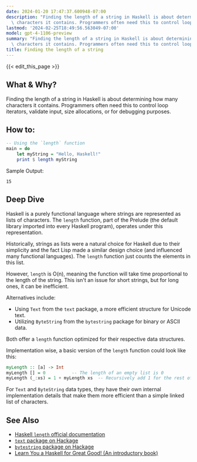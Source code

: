 ```yaml
---
date: 2024-01-20 17:47:37.600948-07:00
description: "Finding the length of a string in Haskell is about determining how many\
  \ characters it contains. Programmers often need this to control loop iterators,\u2026"
lastmod: '2024-02-25T18:49:56.563049-07:00'
model: gpt-4-1106-preview
summary: "Finding the length of a string in Haskell is about determining how many\
  \ characters it contains. Programmers often need this to control loop iterators,\u2026"
title: Finding the length of a string
---
```


{{< edit_this_page >}}

## What & Why?

Finding the length of a string in Haskell is about determining how many characters it contains. Programmers often need this to control loop iterators, validate input, size allocations, or for debugging purposes.

## How to:

```Haskell
-- Using the `length` function
main = do
    let myString = "Hello, Haskell!"
    print $ length myString
```

Sample Output:
```
15
```

## Deep Dive

Haskell is a purely functional language where strings are represented as lists of characters. The `length` function, part of the Prelude (the default library imported into every Haskell program), operates under this representation.

Historically, strings as lists were a natural choice for Haskell due to their simplicity and the fact Lisp made a similar design choice (and influenced many functional languages). The `length` function just counts the elements in this list.

However, `length` is O(n), meaning the function will take time proportional to the length of the string. This isn't an issue for short strings, but for long ones, it can be inefficient.

Alternatives include:
- Using `Text` from the `text` package, a more efficient structure for Unicode text.
- Utilizing `ByteString` from the `bytestring` package for binary or ASCII data.

Both offer a `length` function optimized for their respective data structures.

Implementation wise, a basic version of the `length` function could look like this:

```Haskell
myLength :: [a] -> Int
myLength [] = 0          -- The length of an empty list is 0
myLength (_:xs) = 1 + myLength xs  -- Recursively add 1 for the rest of the list
```

For `Text` and `ByteString` data types, they have their own internal implementation details that make them more efficient than a simple linked list of characters.

## See Also

- [Haskell `length` official documentation](https://hackage.haskell.org/package/base-4.16.1.0/docs/Prelude.html#v:length)
- [`text` package on Hackage](https://hackage.haskell.org/package/text)
- [`bytestring` package on Hackage](https://hackage.haskell.org/package/bytestring)
- [Learn You a Haskell for Great Good! (An introductory book)](http://learnyouahaskell.com/chapters)
